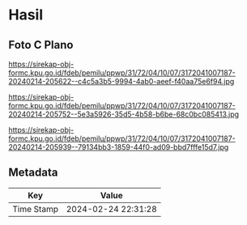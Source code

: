 # Hasil

## Foto C Plano

https://sirekap-obj-formc.kpu.go.id/fdeb/pemilu/ppwp/31/72/04/10/07/3172041007187-20240214-205622--c4c5a3b5-9994-4ab0-aeef-f40aa75e6f94.jpg

https://sirekap-obj-formc.kpu.go.id/fdeb/pemilu/ppwp/31/72/04/10/07/3172041007187-20240214-205752--5e3a5926-35d5-4b58-b6be-68c0bc085413.jpg

https://sirekap-obj-formc.kpu.go.id/fdeb/pemilu/ppwp/31/72/04/10/07/3172041007187-20240214-205939--79134bb3-1859-44f0-ad09-bbd7fffe15d7.jpg


## Metadata

| Key        | Value               |
| ---------- | ------------------- |
| Time Stamp | 2024-02-24 22:31:28 |



